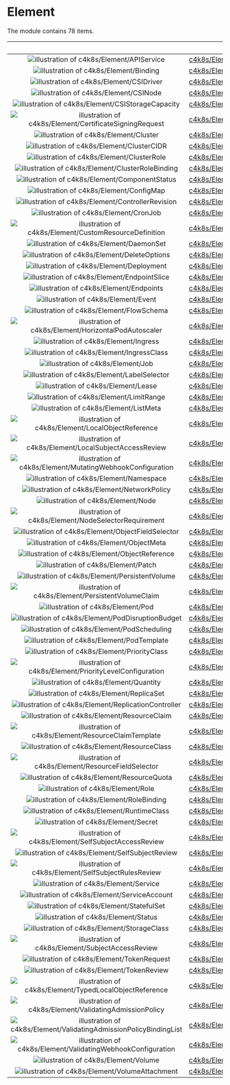 # Element

The module contains 78 items.



| |Name|
|:---:|---|
| ![illustration of c4k8s/Element/APIService](../../c4k8s/Element/APIService.Local.png) | [c4k8s/Element/APIService](../../c4k8s/Element/APIService.md) |
| ![illustration of c4k8s/Element/Binding](../../c4k8s/Element/Binding.Local.png) | [c4k8s/Element/Binding](../../c4k8s/Element/Binding.md) |
| ![illustration of c4k8s/Element/CSIDriver](../../c4k8s/Element/CSIDriver.Local.png) | [c4k8s/Element/CSIDriver](../../c4k8s/Element/CSIDriver.md) |
| ![illustration of c4k8s/Element/CSINode](../../c4k8s/Element/CSINode.Local.png) | [c4k8s/Element/CSINode](../../c4k8s/Element/CSINode.md) |
| ![illustration of c4k8s/Element/CSIStorageCapacity](../../c4k8s/Element/CSIStorageCapacity.Local.png) | [c4k8s/Element/CSIStorageCapacity](../../c4k8s/Element/CSIStorageCapacity.md) |
| ![illustration of c4k8s/Element/CertificateSigningRequest](../../c4k8s/Element/CertificateSigningRequest.Local.png) | [c4k8s/Element/CertificateSigningRequest](../../c4k8s/Element/CertificateSigningRequest.md) |
| ![illustration of c4k8s/Element/Cluster](../../c4k8s/Element/Cluster.Local.png) | [c4k8s/Element/Cluster](../../c4k8s/Element/Cluster.md) |
| ![illustration of c4k8s/Element/ClusterCIDR](../../c4k8s/Element/ClusterCIDR.Local.png) | [c4k8s/Element/ClusterCIDR](../../c4k8s/Element/ClusterCIDR.md) |
| ![illustration of c4k8s/Element/ClusterRole](../../c4k8s/Element/ClusterRole.Local.png) | [c4k8s/Element/ClusterRole](../../c4k8s/Element/ClusterRole.md) |
| ![illustration of c4k8s/Element/ClusterRoleBinding](../../c4k8s/Element/ClusterRoleBinding.Local.png) | [c4k8s/Element/ClusterRoleBinding](../../c4k8s/Element/ClusterRoleBinding.md) |
| ![illustration of c4k8s/Element/ComponentStatus](../../c4k8s/Element/ComponentStatus.Local.png) | [c4k8s/Element/ComponentStatus](../../c4k8s/Element/ComponentStatus.md) |
| ![illustration of c4k8s/Element/ConfigMap](../../c4k8s/Element/ConfigMap.Local.png) | [c4k8s/Element/ConfigMap](../../c4k8s/Element/ConfigMap.md) |
| ![illustration of c4k8s/Element/ControllerRevision](../../c4k8s/Element/ControllerRevision.Local.png) | [c4k8s/Element/ControllerRevision](../../c4k8s/Element/ControllerRevision.md) |
| ![illustration of c4k8s/Element/CronJob](../../c4k8s/Element/CronJob.Local.png) | [c4k8s/Element/CronJob](../../c4k8s/Element/CronJob.md) |
| ![illustration of c4k8s/Element/CustomResourceDefinition](../../c4k8s/Element/CustomResourceDefinition.Local.png) | [c4k8s/Element/CustomResourceDefinition](../../c4k8s/Element/CustomResourceDefinition.md) |
| ![illustration of c4k8s/Element/DaemonSet](../../c4k8s/Element/DaemonSet.Local.png) | [c4k8s/Element/DaemonSet](../../c4k8s/Element/DaemonSet.md) |
| ![illustration of c4k8s/Element/DeleteOptions](../../c4k8s/Element/DeleteOptions.Local.png) | [c4k8s/Element/DeleteOptions](../../c4k8s/Element/DeleteOptions.md) |
| ![illustration of c4k8s/Element/Deployment](../../c4k8s/Element/Deployment.Local.png) | [c4k8s/Element/Deployment](../../c4k8s/Element/Deployment.md) |
| ![illustration of c4k8s/Element/EndpointSlice](../../c4k8s/Element/EndpointSlice.Local.png) | [c4k8s/Element/EndpointSlice](../../c4k8s/Element/EndpointSlice.md) |
| ![illustration of c4k8s/Element/Endpoints](../../c4k8s/Element/Endpoints.Local.png) | [c4k8s/Element/Endpoints](../../c4k8s/Element/Endpoints.md) |
| ![illustration of c4k8s/Element/Event](../../c4k8s/Element/Event.Local.png) | [c4k8s/Element/Event](../../c4k8s/Element/Event.md) |
| ![illustration of c4k8s/Element/FlowSchema](../../c4k8s/Element/FlowSchema.Local.png) | [c4k8s/Element/FlowSchema](../../c4k8s/Element/FlowSchema.md) |
| ![illustration of c4k8s/Element/HorizontalPodAutoscaler](../../c4k8s/Element/HorizontalPodAutoscaler.Local.png) | [c4k8s/Element/HorizontalPodAutoscaler](../../c4k8s/Element/HorizontalPodAutoscaler.md) |
| ![illustration of c4k8s/Element/Ingress](../../c4k8s/Element/Ingress.Local.png) | [c4k8s/Element/Ingress](../../c4k8s/Element/Ingress.md) |
| ![illustration of c4k8s/Element/IngressClass](../../c4k8s/Element/IngressClass.Local.png) | [c4k8s/Element/IngressClass](../../c4k8s/Element/IngressClass.md) |
| ![illustration of c4k8s/Element/Job](../../c4k8s/Element/Job.Local.png) | [c4k8s/Element/Job](../../c4k8s/Element/Job.md) |
| ![illustration of c4k8s/Element/LabelSelector](../../c4k8s/Element/LabelSelector.Local.png) | [c4k8s/Element/LabelSelector](../../c4k8s/Element/LabelSelector.md) |
| ![illustration of c4k8s/Element/Lease](../../c4k8s/Element/Lease.Local.png) | [c4k8s/Element/Lease](../../c4k8s/Element/Lease.md) |
| ![illustration of c4k8s/Element/LimitRange](../../c4k8s/Element/LimitRange.Local.png) | [c4k8s/Element/LimitRange](../../c4k8s/Element/LimitRange.md) |
| ![illustration of c4k8s/Element/ListMeta](../../c4k8s/Element/ListMeta.Local.png) | [c4k8s/Element/ListMeta](../../c4k8s/Element/ListMeta.md) |
| ![illustration of c4k8s/Element/LocalObjectReference](../../c4k8s/Element/LocalObjectReference.Local.png) | [c4k8s/Element/LocalObjectReference](../../c4k8s/Element/LocalObjectReference.md) |
| ![illustration of c4k8s/Element/LocalSubjectAccessReview](../../c4k8s/Element/LocalSubjectAccessReview.Local.png) | [c4k8s/Element/LocalSubjectAccessReview](../../c4k8s/Element/LocalSubjectAccessReview.md) |
| ![illustration of c4k8s/Element/MutatingWebhookConfiguration](../../c4k8s/Element/MutatingWebhookConfiguration.Local.png) | [c4k8s/Element/MutatingWebhookConfiguration](../../c4k8s/Element/MutatingWebhookConfiguration.md) |
| ![illustration of c4k8s/Element/Namespace](../../c4k8s/Element/Namespace.Local.png) | [c4k8s/Element/Namespace](../../c4k8s/Element/Namespace.md) |
| ![illustration of c4k8s/Element/NetworkPolicy](../../c4k8s/Element/NetworkPolicy.Local.png) | [c4k8s/Element/NetworkPolicy](../../c4k8s/Element/NetworkPolicy.md) |
| ![illustration of c4k8s/Element/Node](../../c4k8s/Element/Node.Local.png) | [c4k8s/Element/Node](../../c4k8s/Element/Node.md) |
| ![illustration of c4k8s/Element/NodeSelectorRequirement](../../c4k8s/Element/NodeSelectorRequirement.Local.png) | [c4k8s/Element/NodeSelectorRequirement](../../c4k8s/Element/NodeSelectorRequirement.md) |
| ![illustration of c4k8s/Element/ObjectFieldSelector](../../c4k8s/Element/ObjectFieldSelector.Local.png) | [c4k8s/Element/ObjectFieldSelector](../../c4k8s/Element/ObjectFieldSelector.md) |
| ![illustration of c4k8s/Element/ObjectMeta](../../c4k8s/Element/ObjectMeta.Local.png) | [c4k8s/Element/ObjectMeta](../../c4k8s/Element/ObjectMeta.md) |
| ![illustration of c4k8s/Element/ObjectReference](../../c4k8s/Element/ObjectReference.Local.png) | [c4k8s/Element/ObjectReference](../../c4k8s/Element/ObjectReference.md) |
| ![illustration of c4k8s/Element/Patch](../../c4k8s/Element/Patch.Local.png) | [c4k8s/Element/Patch](../../c4k8s/Element/Patch.md) |
| ![illustration of c4k8s/Element/PersistentVolume](../../c4k8s/Element/PersistentVolume.Local.png) | [c4k8s/Element/PersistentVolume](../../c4k8s/Element/PersistentVolume.md) |
| ![illustration of c4k8s/Element/PersistentVolumeClaim](../../c4k8s/Element/PersistentVolumeClaim.Local.png) | [c4k8s/Element/PersistentVolumeClaim](../../c4k8s/Element/PersistentVolumeClaim.md) |
| ![illustration of c4k8s/Element/Pod](../../c4k8s/Element/Pod.Local.png) | [c4k8s/Element/Pod](../../c4k8s/Element/Pod.md) |
| ![illustration of c4k8s/Element/PodDisruptionBudget](../../c4k8s/Element/PodDisruptionBudget.Local.png) | [c4k8s/Element/PodDisruptionBudget](../../c4k8s/Element/PodDisruptionBudget.md) |
| ![illustration of c4k8s/Element/PodScheduling](../../c4k8s/Element/PodScheduling.Local.png) | [c4k8s/Element/PodScheduling](../../c4k8s/Element/PodScheduling.md) |
| ![illustration of c4k8s/Element/PodTemplate](../../c4k8s/Element/PodTemplate.Local.png) | [c4k8s/Element/PodTemplate](../../c4k8s/Element/PodTemplate.md) |
| ![illustration of c4k8s/Element/PriorityClass](../../c4k8s/Element/PriorityClass.Local.png) | [c4k8s/Element/PriorityClass](../../c4k8s/Element/PriorityClass.md) |
| ![illustration of c4k8s/Element/PriorityLevelConfiguration](../../c4k8s/Element/PriorityLevelConfiguration.Local.png) | [c4k8s/Element/PriorityLevelConfiguration](../../c4k8s/Element/PriorityLevelConfiguration.md) |
| ![illustration of c4k8s/Element/Quantity](../../c4k8s/Element/Quantity.Local.png) | [c4k8s/Element/Quantity](../../c4k8s/Element/Quantity.md) |
| ![illustration of c4k8s/Element/ReplicaSet](../../c4k8s/Element/ReplicaSet.Local.png) | [c4k8s/Element/ReplicaSet](../../c4k8s/Element/ReplicaSet.md) |
| ![illustration of c4k8s/Element/ReplicationController](../../c4k8s/Element/ReplicationController.Local.png) | [c4k8s/Element/ReplicationController](../../c4k8s/Element/ReplicationController.md) |
| ![illustration of c4k8s/Element/ResourceClaim](../../c4k8s/Element/ResourceClaim.Local.png) | [c4k8s/Element/ResourceClaim](../../c4k8s/Element/ResourceClaim.md) |
| ![illustration of c4k8s/Element/ResourceClaimTemplate](../../c4k8s/Element/ResourceClaimTemplate.Local.png) | [c4k8s/Element/ResourceClaimTemplate](../../c4k8s/Element/ResourceClaimTemplate.md) |
| ![illustration of c4k8s/Element/ResourceClass](../../c4k8s/Element/ResourceClass.Local.png) | [c4k8s/Element/ResourceClass](../../c4k8s/Element/ResourceClass.md) |
| ![illustration of c4k8s/Element/ResourceFieldSelector](../../c4k8s/Element/ResourceFieldSelector.Local.png) | [c4k8s/Element/ResourceFieldSelector](../../c4k8s/Element/ResourceFieldSelector.md) |
| ![illustration of c4k8s/Element/ResourceQuota](../../c4k8s/Element/ResourceQuota.Local.png) | [c4k8s/Element/ResourceQuota](../../c4k8s/Element/ResourceQuota.md) |
| ![illustration of c4k8s/Element/Role](../../c4k8s/Element/Role.Local.png) | [c4k8s/Element/Role](../../c4k8s/Element/Role.md) |
| ![illustration of c4k8s/Element/RoleBinding](../../c4k8s/Element/RoleBinding.Local.png) | [c4k8s/Element/RoleBinding](../../c4k8s/Element/RoleBinding.md) |
| ![illustration of c4k8s/Element/RuntimeClass](../../c4k8s/Element/RuntimeClass.Local.png) | [c4k8s/Element/RuntimeClass](../../c4k8s/Element/RuntimeClass.md) |
| ![illustration of c4k8s/Element/Secret](../../c4k8s/Element/Secret.Local.png) | [c4k8s/Element/Secret](../../c4k8s/Element/Secret.md) |
| ![illustration of c4k8s/Element/SelfSubjectAccessReview](../../c4k8s/Element/SelfSubjectAccessReview.Local.png) | [c4k8s/Element/SelfSubjectAccessReview](../../c4k8s/Element/SelfSubjectAccessReview.md) |
| ![illustration of c4k8s/Element/SelfSubjectReview](../../c4k8s/Element/SelfSubjectReview.Local.png) | [c4k8s/Element/SelfSubjectReview](../../c4k8s/Element/SelfSubjectReview.md) |
| ![illustration of c4k8s/Element/SelfSubjectRulesReview](../../c4k8s/Element/SelfSubjectRulesReview.Local.png) | [c4k8s/Element/SelfSubjectRulesReview](../../c4k8s/Element/SelfSubjectRulesReview.md) |
| ![illustration of c4k8s/Element/Service](../../c4k8s/Element/Service.Local.png) | [c4k8s/Element/Service](../../c4k8s/Element/Service.md) |
| ![illustration of c4k8s/Element/ServiceAccount](../../c4k8s/Element/ServiceAccount.Local.png) | [c4k8s/Element/ServiceAccount](../../c4k8s/Element/ServiceAccount.md) |
| ![illustration of c4k8s/Element/StatefulSet](../../c4k8s/Element/StatefulSet.Local.png) | [c4k8s/Element/StatefulSet](../../c4k8s/Element/StatefulSet.md) |
| ![illustration of c4k8s/Element/Status](../../c4k8s/Element/Status.Local.png) | [c4k8s/Element/Status](../../c4k8s/Element/Status.md) |
| ![illustration of c4k8s/Element/StorageClass](../../c4k8s/Element/StorageClass.Local.png) | [c4k8s/Element/StorageClass](../../c4k8s/Element/StorageClass.md) |
| ![illustration of c4k8s/Element/SubjectAccessReview](../../c4k8s/Element/SubjectAccessReview.Local.png) | [c4k8s/Element/SubjectAccessReview](../../c4k8s/Element/SubjectAccessReview.md) |
| ![illustration of c4k8s/Element/TokenRequest](../../c4k8s/Element/TokenRequest.Local.png) | [c4k8s/Element/TokenRequest](../../c4k8s/Element/TokenRequest.md) |
| ![illustration of c4k8s/Element/TokenReview](../../c4k8s/Element/TokenReview.Local.png) | [c4k8s/Element/TokenReview](../../c4k8s/Element/TokenReview.md) |
| ![illustration of c4k8s/Element/TypedLocalObjectReference](../../c4k8s/Element/TypedLocalObjectReference.Local.png) | [c4k8s/Element/TypedLocalObjectReference](../../c4k8s/Element/TypedLocalObjectReference.md) |
| ![illustration of c4k8s/Element/ValidatingAdmissionPolicy](../../c4k8s/Element/ValidatingAdmissionPolicy.Local.png) | [c4k8s/Element/ValidatingAdmissionPolicy](../../c4k8s/Element/ValidatingAdmissionPolicy.md) |
| ![illustration of c4k8s/Element/ValidatingAdmissionPolicyBindingList](../../c4k8s/Element/ValidatingAdmissionPolicyBindingList.Local.png) | [c4k8s/Element/ValidatingAdmissionPolicyBindingList](../../c4k8s/Element/ValidatingAdmissionPolicyBindingList.md) |
| ![illustration of c4k8s/Element/ValidatingWebhookConfiguration](../../c4k8s/Element/ValidatingWebhookConfiguration.Local.png) | [c4k8s/Element/ValidatingWebhookConfiguration](../../c4k8s/Element/ValidatingWebhookConfiguration.md) |
| ![illustration of c4k8s/Element/Volume](../../c4k8s/Element/Volume.Local.png) | [c4k8s/Element/Volume](../../c4k8s/Element/Volume.md) |
| ![illustration of c4k8s/Element/VolumeAttachment](../../c4k8s/Element/VolumeAttachment.Local.png) | [c4k8s/Element/VolumeAttachment](../../c4k8s/Element/VolumeAttachment.md) |



